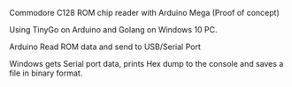 Commodore C128 ROM chip reader with Arduino Mega (Proof of concept) 

Using TinyGo on Arduino and Golang on Windows 10 PC. 

Arduino Read ROM data and send to USB/Serial Port

Windows gets Serial port data, prints Hex dump to the console and saves a file in binary format.
